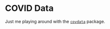 # COVID Data

Just me playing around with the [`covdata`](https://kjhealy.github.io/covdata/) package.